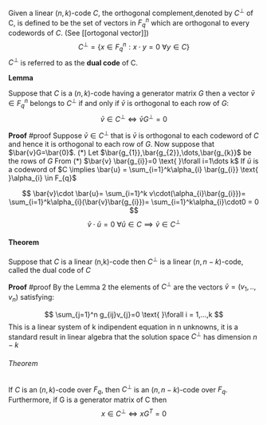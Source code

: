 Given  a linear $(n,k)$-code $C$, the orthogonal complement,denoted by $C^\perp$ of C, is defined to be the set of vectors in $F_{q}^n$ which are orthogonal to every codewords of $C$. (See [[ortogonal vector]])
$$
C^\perp = \{x \in F_{q}^n : x\cdot y = 0 \text{ }∀y ∈ C\}
$$
$C^\perp$ is referred to as the **dual code** of C.

**Lemma**

Suppose that $C$ is a $(n,k)$-code having a generator matrix $G$ then a vector $\bar{v} \in F_{q}^n$ belongs to $C^\perp$ if and only if $\bar{v}$ is orthogonal to each row of $G$:
$$
\bar{v}\in C^\perp \iff \bar{v}G^\perp =0
$$

**Proof** #proof 
Suppose $\bar{v}\in C^\perp$ that is $\bar{v}$ is orthogonal to each codeword of $C$ and hence it is orthogonal to each row of $G$. Now suppose that $\bar{v}G=\bar{0}$. (*) Let $\bar{g_{1}},\bar{g_{2}},\dots,\bar{g_{k}}$ be the rows of $G$
From (\*) $\bar{v} \bar{g_{i}}=0 \text{ }\forall i=1\dots k$
If $\bar{u}$ is a codeword of $C \implies \bar{u} = \sum_{i=1}^k\alpha_{i} \bar{g_{i}} \text{ }\alpha_{i} \in F_{q}$

$$
\bar{v}\cdot \bar{u}= \sum_{i=1}^k v\cdot(\alpha_{i}\bar{g_{i}})= \sum_{i=1}^k\alpha_{i}(\bar{v}\bar{g_{i}})= \sum_{i=1}^k\alpha_{i}\cdot0 = 0
$$
$$
\bar{v}\cdot \bar{u} = 0 \text{ } \forall \bar{u} \in C \implies \bar{v} \in C^\perp
$$

#### Theorem
Suppose that $C$ is a linear (n,k)-code then $C^\perp$ is a linear $(n,n-k)$-code, called the dual code of $C$

**Proof** #proof 
By the Lemma 2 the elements of $C^\perp$ are the vectors $\bar{v}=(v_{1},..,v_{n})$ satisfying:

$$
\sum_{j=1}^n g_{ij}v_{j}=0 \text{ }\forall i = 1,...,k 
$$
This is a linear system of k indipendent equation in n unknowns, it is a standard result in linear algebra that the solution space $C^\perp$ has dimension $n-k$

###### Theorem
If $C$ is an $(n,k)$-code over $F_q$, then $C^\perp$ is an $(n,n-k)$-code over $F_q$.
Furthermore, if G is a generator matrix of C then
$$
x \in C^\perp \iff xG^T = 0
$$
